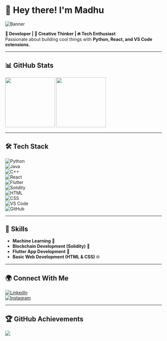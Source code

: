 # 👋 Hey there! I'm Madhu  

![Banner](https://github.com/Madhuram2901/Madhuram2901/blob/main/Profile%20Banner/1372963%20(1).png?raw=true)  

**🚀 Developer | 🎨 Creative Thinker | 🔥 Tech Enthusiast**  
Passionate about building cool things with **Python, React, and VS Code extensions.**  

---

## 📊 GitHub Stats  
<img src="https://github-readme-stats.vercel.app/api?username=Madhuram2901&show_icons=true&theme=radical" height="160px"/>
<img src="https://github-readme-streak-stats.herokuapp.com/?user=Madhuram2901&theme=radical" height="160px"/>

---

## 🛠 Tech Stack  
![Python](https://img.shields.io/badge/-Python-3776AB?style=flat-square&logo=python&logoColor=white)  
![Java](https://img.shields.io/badge/-Java-007396?style=flat-square&logo=java&logoColor=white)  
![C++](https://img.shields.io/badge/-C++-00599C?style=flat-square&logo=c%2B%2B&logoColor=white)  
![React](https://img.shields.io/badge/-React-61DAFB?style=flat-square&logo=react&logoColor=black)  
![Flutter](https://img.shields.io/badge/-Flutter-02569B?style=flat-square&logo=flutter&logoColor=white)  
![Solidity](https://img.shields.io/badge/-Solidity-363636?style=flat-square&logo=solidity&logoColor=white)  
![HTML](https://img.shields.io/badge/-HTML5-E34F26?style=flat-square&logo=html5&logoColor=white)  
![CSS](https://img.shields.io/badge/-CSS3-1572B6?style=flat-square&logo=css3&logoColor=white)  
![VS Code](https://img.shields.io/badge/-VS_Code-007ACC?style=flat-square&logo=visual-studio-code&logoColor=white)  
![GitHub](https://img.shields.io/badge/-GitHub-181717?style=flat-square&logo=github&logoColor=white)  

---

## 🚀 Skills  
- **Machine Learning** 🤖  
- **Blockchain Development (Solidity)** 🔗  
- **Flutter App Development** 📱  
- **Basic Web Development (HTML & CSS)** 🌐  

---

## 🌍 Connect With Me  
[![LinkedIn](https://img.shields.io/badge/-LinkedIn-blue?style=flat-square&logo=linkedin)](https://www.linkedin.com/in/madhurampatil/)  
[![Instagram](https://img.shields.io/badge/-Instagram-E4405F?style=flat-square&logo=instagram&logoColor=white)]([https://instagram.com/your-profile](https://www.instagram.com/madhuram_2901/?hl=en))  

---

## 🏆 GitHub Achievements  
<img src="https://github-profile-trophy.vercel.app/?username=Madhuram2901&theme=onedark" />
